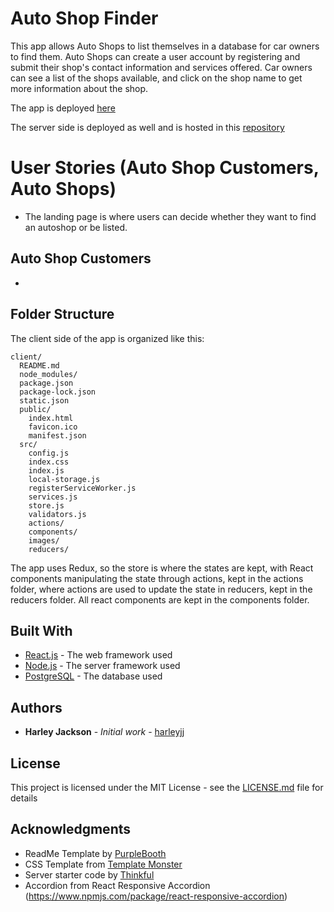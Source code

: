 # Auto Shop Finder

This app allows Auto Shops to list themselves in a database for car owners to find them.  Auto Shops can create a user account by registering and submit their shop's contact information and services offered.  Car owners can see a list of the shops available, and click on the shop name to get more information about the shop.

The app is deployed [here](https://polar-lake-59245.herokuapp.com/)

The server side is deployed as well and is hosted in this [repository](https://github.com/harleyjj/autoshopfinder-server)

# User Stories (Auto Shop Customers, Auto Shops)

* The landing page is where users can decide whether they want to find an autoshop or be listed.



## Auto Shop Customers

*

## Folder Structure

The client side of the app is organized like this:

```
client/
  README.md
  node_modules/
  package.json
  package-lock.json
  static.json
  public/
    index.html
    favicon.ico
    manifest.json
  src/
    config.js
    index.css
    index.js
    local-storage.js
    registerServiceWorker.js
    services.js
    store.js
    validators.js
    actions/
    components/
    images/
    reducers/
```

The app uses Redux, so the store is where the states are kept, with React components manipulating the state through actions, kept in the actions folder, where actions are used to update the state in reducers, kept in the reducers folder.  All react components are kept in the components folder.

## Built With

* [React.js](https://reactjs.org/) - The web framework used
* [Node.js](https://nodejs.org/en/) - The server framework used
* [PostgreSQL](https://www.postgresql.org/) - The database used

## Authors

* **Harley Jackson** - *Initial work* - [harleyjj](https://github.com/harleyjj)

## License

This project is licensed under the MIT License - see the [LICENSE.md](LICENSE.md) file for details

## Acknowledgments

* ReadMe Template by [PurpleBooth](https://github.com/PurpleBooth)
* CSS Template from [Template Monster](http://www.templatemonster.com/free-templates/free-website-template-car-business-jquery-slider.php)
* Server starter code by [Thinkful](http://www.thinkful.com)
* Accordion from React Responsive Accordion (https://www.npmjs.com/package/react-responsive-accordion)

